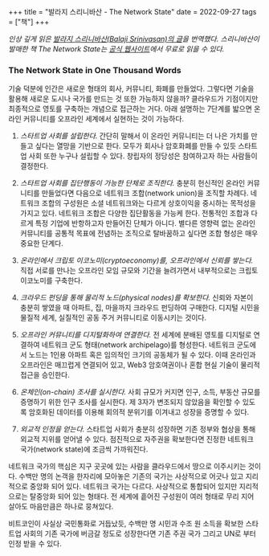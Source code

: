 +++
title = "발라지 스리니바산 - The Network State"
date = 2022-09-27
tags = ["책"]
+++

*인상 깊게 읽은 [발라지 스리니바산(Balaji Srinivasan)의 글](https://thenetworkstate.com/the-network-state-in-one-thousand-words)을 번역했다. 스리니바산이 발매한 책 The Network State는 [공식 웹사이트](https://thenetworkstate.com/)에서 무료로 읽을 수 있다.*

### The Network State in One Thousand Words

기술 덕분에 인간은 새로운 형태의 회사, 커뮤니티, 화폐를 만들었다. 그렇다면 기술을 활용해 새로운 도시나 국가를 만드는 것 또한 가능하지 않을까? 클라우드가 기점이지만 최종적으로 영토를 구축하는 개념으로 접근하는 거다. 아래 설명하는 7단계를 밟으면 온라인 커뮤니티를 오프라인 세계에서 실현하는 것이 가능하다.

1. *스타트업 사회를 설립한다.* 간단히 말해서 이 온라인 커뮤니티는 더 나은 가치를 만들고 싶다는 열망을 기반으로 한다. 모두가 회사나 암호화폐를 만들 수 있듯 스타트업 사회 또한 누구나 설립할 수 있다. 창립자의 정당성은 참여하고자 하는 사람들이 결정한다.

2. *스타트업 사회를 집단행동이 가능한 단체로 조직한다.* 충분히 헌신적인 온라인 커뮤니티를 만들었다면 다음으로 네트워크 조합(network union)을 조직할 차례다. 네트워크 조합의 구성원은 소셜 네트워크와는 다르게 상호이익을 중시하는 목적성을 가지고 있다. 네트워크 조합은 다양한 집단활동을 가능케 한다. 전통적인 조합과 다르게 특정 기업에 반항하고자 만들어진 단체가 아니다. 별다른 영향력 없는 온라인 커뮤니티를 공통적 목표에 전념하는 조직으로 탈바꿈하고 싶다면 조합 형성은 매우 중요한 단계다.

3. *온라인에서 크립토 이코노미(cryptoeconomy)를, 오프라인에서 신뢰를 쌓는다.* 직접 서로를 만나는 오프라인 모임 규모와 기간을 늘려가면서 내부적으로는 크립토 이코노미를 구축한다.

4. *크라우드 펀딩을 통해 물리적 노드(physical nodes)를 확보한다.* 신뢰와 자본이 충분히 쌓였을 때 아파트, 집, 마을까지 크라우드 펀딩하여 구매한다. 디지털 시민을 물질적 세계, 실질적인 공동 주거 커뮤니티로 이동시키는 것이다.

5. *오프라인 커뮤니티를 디지털화하여 연결한다.* 전 세계에 분배된 영토를 디지털로 연결하여 네트워크 군도 형태(network archipelago)를 형성한다. 네트워크 군도에서 노드는 1인용 아파트 혹은 임의적인 크기의 공동체가 될 수 있다. 이때 온라인과 오프라인은 매끄럽게 연결되어 있고, Web3 암호여권이나 혼합 현실 기술이 물리적 접근을 승인한다.

6. *온체인(on-chain) 조사를 실시한다.* 사회 규모가 커지면 인구, 소득, 부동산 규모를 증명하기 위한 인구 조사를 실시한다. 제 3자가 변조되지 않았음을 확인할 수 있도록 암호화된 데이터를 이용해 회의적 분위기를 이겨내고 성장을 증명할 수 있다.

7. *외교적 인정을 얻는다.* 스타트업 사회가 충분히 성장하면 기존 정부와 협상을 통해 외교적 지위를 얻어낼 수 있다. 점진적으로 자주권을 확보한다면 진정한 네트워크 국가(network state)에 조금씩 가까워진다.

네트워크 국가의 핵심은 지구 곳곳에 있는 사람을 클라우드에서 땅으로 이주시키는 것이다. 수백만 명의 논객을 한자리에 모아놓은 기존의 국가는 사상적으로 어긋나 있고 지리적으로 중앙화 되어 있다. 네트워크 국가는 다르다. 사상적으로 통합되어 있지만 지리적으로는 탈중앙화 되어 있는 형태다. 전 세계에 흩어진 구성원이 여러 형태로 무리 지어 살아도 마음만큼은 하나로 뭉쳐있다.

비트코인이 사실상 국민통화로 거듭났듯, 수백만 명 시민과 수조 원 소득을 확보한 스타트업 사회의 기존 국가에 버금갈 정도로 성장한다면 기존 주권 국가 그리고 UN로 부터 인정 받을 수 있다.